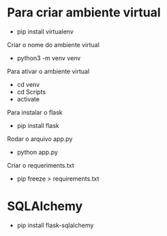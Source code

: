 # Para criar ambiente virtual
* pip install virtualenv
<p>Criar o nome do ambiente virtual</p>
<ul>
  <li>python3 -m venv venv</li>
</ul> 
<p>Para ativar o ambiente virtual</p>
<ul>
  <li>cd venv</li>
  <li>cd Scripts</li>
  <li>activate</li>
</ul> 
<p>Para instalar o flask</p>
<ul>
  <li>pip install flask</li>
</ul> 
<p>Rodar o arquivo app.py</p>
<ul>
  <li>python app.py</li>
</ul> 
<p>Criar o requeriments.txt</p>
<ul>
  <li>pip freeze > requirements.txt</li>
</ul> 

# SQLAlchemy
<ul>
  <li>pip install flask-sqlalchemy</li>
</ul>
